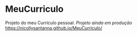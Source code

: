 # MeuCurriculo
Projeto do meu Curriculo pessoal.
*Projeto ainda em produção*
https://nicollysantanna.github.io/MeuCurriculo/
